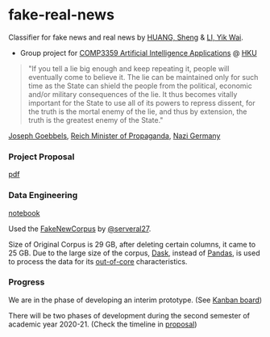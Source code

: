 # fake-real-news
Classifier for fake news and real news by [HUANG, Sheng](https://github.com/vicw0ng-hk) & [LI, Yik Wai](https://github.com/liyikwai).

- Group project for [COMP3359 Artificial Intelligence Applications](https://www.cs.hku.hk/index.php/programmes/course-offered?infile=2020/comp3359.html, "COMP3359 Artificial Intelligence Applications [Section 2A, 2020]") @ [HKU](https://hku.hk, "The University of Hong Kong")

> "If you tell a lie big enough and keep repeating it, people will eventually come to believe it. The lie can be maintained only for such time as the State can shield the people from the political, economic and/or military consequences of the lie. It thus becomes vitally important for the State to use all of its powers to repress dissent, for the truth is the mortal enemy of the lie, and thus by extension, the truth is the greatest enemy of the State."

[Joseph Goebbels](https://en.wikipedia.org/wiki/Joseph_Goebbels), [Reich Minister of Propaganda](https://en.wikipedia.org/wiki/Reich_Ministry_of_Public_Enlightenment_and_Propaganda), [Nazi Germany](https://en.wikipedia.org/wiki/Nazi_Germany)

### Project Proposal
[pdf](reports/proposal.pdf)

### Data Engineering
[notebook](notebooks/data_processing.ipynb)

Used the [FakeNewCorpus](https://github.com/several27/FakeNewsCorpus) by [@serveral27](https://github.com/several27). 

Size of Original Corpus is 29 GB, after deleting certain columns, it came to 25 GB. Due to the large size of the corpus, [Dask](https://dask.org/), instead of [Pandas](https://pandas.pydata.org/), is used to process the data for its [out-of-core](https://en.wikipedia.org/wiki/External_memory_algorithm) characteristics.

### Progress
We are in the phase of developing an interim prototype. (See [Kanban board](https://github.com/vicw0ng-hk/fake-real-news/projects/1))

There will be two phases of development during the second semester of academic year 2020-21. (Check the timeline in [proposal](#project-proposal)) 

